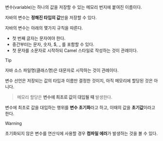 변수(variable)는 하나의 값을 저장할 수 있는 메모리 번지에 붙여진 이름이다.

자바의 변수는 **정해진 타입의 값**만을 저장할 수 있다.

자바의 변수는 아래의 몇가지 규칙을 따른다.

- 첫 번째 글자는 문자여야 한다.
- 중간부터는 문자, 숫자, $,  _ 를 포함할 수 있다.
- 첫 문자를 소문자로 시작하되 Camel 스타일로 작성하는 것이 관례이다.

> [!tip]
> 자바 소스 파일명(클래스명)은 대문자로 시작하는 것이 관례이다.

변수 선언은 저장되는 값의 타입과 이름만 결정한 것이지, 아직 메모리에 할당된 것은 아니다.

> 메모리 할당은 **변수에 최초로 값이 대입될 때** 발생한다.

변수에 최초로 값을 대입하는 행위를 **변수 초기화**라고 하고, 이때의 값을 **초기값**이라고 한다.

> [!warning]
> 초기화되지 않은 변수를 연산식에 사용할 경우 **컴파일 에러**가 발생하는 것을 볼 수 있다.






